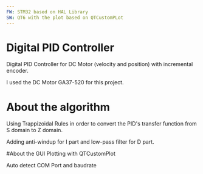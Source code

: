 ```yaml
---
FW: STM32 based on HAL Library
SW: QT6 with the plot based on QTCustomPLot
---
```

# Digital PID Controller 
Digital PID Controller for DC Motor (velocity and position) with incremental encoder.

I used the DC Motor GA37-520 for this project.

# About the algorithm
Using Trappizoidal Rules in order to convert the PID's transfer function from S domain to Z domain.

Adding anti-windup for I part and low-pass filter for D part.

#About the GUI
Plotting with QTCustomPlot

Auto detect COM Port and baudrate





